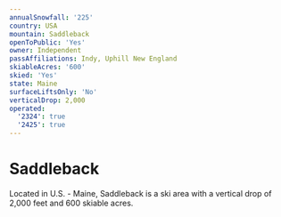 ```yaml
---
annualSnowfall: '225'
country: USA
mountain: Saddleback
openToPublic: 'Yes'
owner: Independent
passAffiliations: Indy, Uphill New England
skiableAcres: '600'
skied: 'Yes'
state: Maine
surfaceLiftsOnly: 'No'
verticalDrop: 2,000
operated:
  '2324': true
  '2425': true
---
```



# Saddleback

Located in U.S. - Maine, Saddleback is a ski area with a vertical drop of 2,000 feet and 600 skiable acres.
